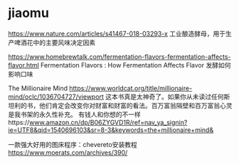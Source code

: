 # jiaomu
https://www.nature.com/articles/s41467-018-03293-x
工业酿造酵母，用于生产啤酒花中的主要风味决定因素

https://www.homebrewtalk.com/fermentation-flavors-fermentation-affects-flavor.html
Fermentation Flavors : How Fermentation Affects Flavor 发酵如何影响口味

The Millionaire Mind
https://www.worldcat.org/title/millionaire-mind/oclc/1036704727/viewport
这本书真是太神奇了。如果你从未读过任何斯坦利的书，他们肯定会改变你对财富和财富的看法。百万富翁隔壁和百万富翁心灵是我书架的永久性补充。
有钱人和你想的不一样https://www.amazon.cn/dp/B06ZYGVD1R/ref=nav_ya_signin?ie=UTF8&qid=1540696103&sr=8-3&keywords=the+millionaire+mind&

一款强大好用的图床程序：chevereto安装教程
https://www.moerats.com/archives/390/
